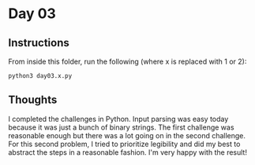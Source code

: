 # Day 03

## Instructions

From inside this folder, run the following (where x is replaced with 1 or 2):

`python3 day03.x.py`

## Thoughts

I completed the challenges in Python. Input parsing was easy today because it was just a bunch of binary strings. The first challenge was reasonable enough but there was a lot going on in the second challenge. For this second problem, I tried to prioritize legibility and did my best to abstract the steps in a reasonable fashion. I'm very happy with the result!
